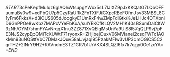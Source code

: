 $START$3cPeKepfMuIqz6gIAQhWtsupgYWxx5sL7lJIXZ9pJxKKQatG7LQbOFFuumuBy0w9+xdPbQU7p5CzyRaURk2FnTXtFJiCXpcRBeFOfmJsv33MBSL8C1yFm6FkksX+d3iOUS605dJoogkyE1UmRxF4wZMpFdiGtk/KJeLHJc4OTXbniD6GnPPOe8wKbz7MAPcVYeFbKoA/sulYEKCfKLQV2MH1K40sBSumDalCltW3zNh/GYM7shmFYAvNrqqX1nu3ZZ871XvQElgMsUnYa9UjS8l57qQLP9vj7pFE3NJS2cypEpQMiTcXUWtF71ryonxR+ZHjibejOuxV06MVIanei2csqFWTc1AOkMm93uNQStfVbC7DMakJQuv58alJvjaqI95PzakMFIw3vUP3cmOGiCS5C2qrTHZ+2INrY9H2+RAVndmE3TZ1GR7b1UrVKX4SLQZl6fx7lr7qgy0Ge1zcYA==$END$